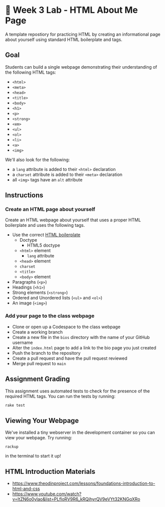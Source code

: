 # 📝 Week 3 Lab - HTML About Me Page

A template repostiory for practicing HTML by creating an informational page about yourself using standard HTML boilerplate and tags.

## Goal

Students can build a single webpage demonstrating their understanding of the following HTML tags:

* `<html>`
* `<meta>`
* `<head>`
* `<title>`
* `<body>`
* `<h1>`
* `<p>`
* `<strong>`
* `<em>`
* `<ul>`
* `<ol>`
* `<li>`
* `<a>`
* `<img>`

We'll also look for the following:

* a `lang` attribute is added to their `<html>` declaration
* a `charset` attribute is added to their `<meta>` declaration
* all `<img>` tags have an `alt` attribute

## Instructions

### Create an HTML page about yourself

Create an HTML webpage about yourself that uses a proper HTML boilerplate and uses the following tags. 

* Use the correct [HTML boilerplate](https://www.theodinproject.com/lessons/foundations-html-boilerplate)
  * Doctype
    * HTML5 doctype
  * `<html>` element
    * `lang` attribute
  *  `<head>` element
    *  `charset`
    *  `<title>`
  * `<body>` element
* Paragraphs (`<p>`)
* Headings (`<h1>`)
* Strong elements (`<strong>`)
* Ordered and Unordered lists (`<ul>` and `<ol>`)
* An image (`<img>`)

### Add your page to the class webpage

* Clone or open up a Codespace to the class webpage
* Create a working branch
* Create a new file in the `bios` directory with the name of your GitHub username
* Alter the `index.html` page to add a link to the bio page you just created
* Push the branch to the repository
* Create a pull request and have the pull request reviewed
* Merge pull request to `main`

## Assignment Grading

This assignment uses automated tests to check for the presence of the required HTML tags. You can run the tests by running:

```bash
rake test
```

## Viewing Your Webpage

We've installed a tiny webserver in the development container so you can view your webpage. Try running:

`rackup`

in the terminal to start it up!

## HTML Introduction Materials

* https://www.theodinproject.com/lessons/foundations-introduction-to-html-and-css
* https://www.youtube.com/watch?v=ItZN6o0ylao&list=PLfloRV9R6_kRQihyrQV9eVYt32KNGqXRo
